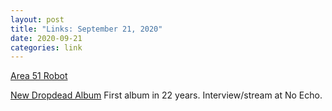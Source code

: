 ```yaml
---
layout: post
title: "Links: September 21, 2020"
date: 2020-09-21
categories: link
---
```

[Area 51 Robot](https://www.ufosightingsdaily.com/2020/09/16-meter-robot-found-in-area-51-on.html)

[New Dropdead Album](https://www.noecho.net/features/dropdead-2020-album) First album in 22 years. Interview/stream at No Echo.


